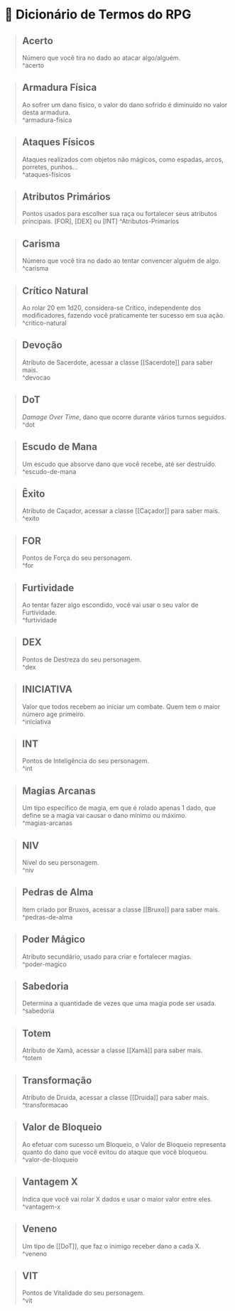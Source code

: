 # 📖 Dicionário de Termos do RPG

> ## Acerto  
> Número que você tira no dado ao atacar algo/alguém.  
> ^acerto

> ## Armadura Física  
> Ao sofrer um dano físico, o valor do dano sofrido é diminuído no valor desta armadura.  
> ^armadura-fisica

> ## Ataques Físicos  
> Ataques realizados com objetos não mágicos, como espadas, arcos, porretes, punhos...  
> ^ataques-fisicos

> ## Atributos Primários  
> Pontos usados para escolher sua raça ou fortalecer seus atributos principais. [FOR], [DEX] ou [INT]
> ^Atributos-Primarios

> ## Carisma  
> Número que você tira no dado ao tentar convencer alguém de algo.  
> ^carisma

> ## Crítico Natural  
> Ao rolar 20 em 1d20, considera-se Crítico, independente dos modificadores, fazendo você praticamente ter sucesso em sua ação.  
> ^critico-natural

> ## Devoção  
> Atributo de Sacerdote, acessar a classe [[Sacerdote]] para saber mais.  
> ^devocao

> ## DoT  
> *Damage Over Time*, dano que ocorre durante vários turnos seguidos.  
> ^dot

> ## Escudo de Mana  
> Um escudo que absorve dano que você recebe, até ser destruído.  
> ^escudo-de-mana

> ## Êxito  
> Atributo de Caçador, acessar a classe [[Caçador]] para saber mais.  
> ^exito

> ## FOR  
> Pontos de Força do seu personagem.  
> ^for

> ## Furtividade  
> Ao tentar fazer algo escondido, você vai usar o seu valor de Furtividade.  
> ^furtividade

> ## DEX  
> Pontos de Destreza do seu personagem.  
> ^dex

> ## INICIATIVA  
> Valor que todos recebem ao iniciar um combate. Quem tem o maior número age primeiro.  
> ^iniciativa

> ## INT  
> Pontos de Inteligência do seu personagem.  
> ^int

> ## Magias Arcanas  
> Um tipo específico de magia, em que é rolado apenas 1 dado, que define se a magia vai causar o dano mínimo ou máximo.  
> ^magias-arcanas

> ## NIV  
> Nível do seu personagem.  
> ^niv

> ## Pedras de Alma  
> Item criado por Bruxos, acessar a classe [[Bruxo]] para saber mais.  
> ^pedras-de-alma

> ## Poder Mágico  
> Atributo secundário, usado para criar e fortalecer magias.  
> ^poder-magico

> ## Sabedoria  
> Determina a quantidade de vezes que uma magia pode ser usada.  
> ^sabedoria

> ## Totem  
> Atributo de Xamã, acessar a classe [[Xamã]] para saber mais.  
> ^totem

> ## Transformação  
> Atributo de Druida, acessar a classe [[Druida]] para saber mais.  
> ^transformacao

> ## Valor de Bloqueio  
> Ao efetuar com sucesso um Bloqueio, o Valor de Bloqueio representa quanto do dano que você evitou do ataque que você bloqueou.  
> ^valor-de-bloqueio

> ## Vantagem X  
> Indica que você vai rolar X dados e usar o maior valor entre eles.  
> ^vantagem-x

> ## Veneno  
> Um tipo de [[DoT]], que faz o inimigo receber dano a cada X.  
> ^veneno

> ## VIT  
> Pontos de Vitalidade do seu personagem.  
> ^vit
